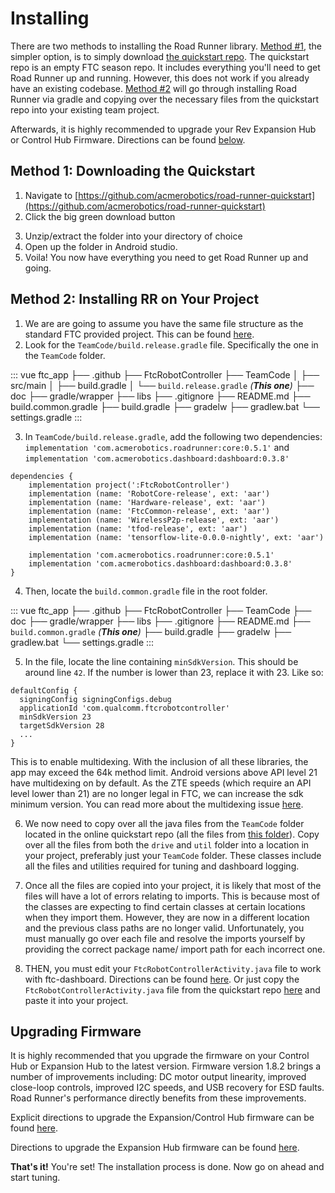 # Installing

There are two methods to installing the Road Runner library. [Method #1](#method-1-downloading-the-quickstart), the simpler option, is to simply download [the quickstart repo](https://github.com/acmerobotics/road-runner-quickstart). The quickstart repo is an empty FTC season repo. It includes everything you'll need to get Road Runner up and running. However, this does not work if you already have an existing codebase. [Method #2](#method-2-installing-rr-on-your-project) will go through installing Road Runner via gradle and copying over the necessary files from the quickstart repo into your existing team project.

Afterwards, it is highly recommended to upgrade your Rev Expansion Hub or Control Hub Firmware. Directions can be found [below](#upgrading-firmware).

## Method 1: Downloading the Quickstart

1. Navigate to [https://github.com/acmerobotics/road-runner-quickstart](https://github.com/acmerobotics/road-runner-quickstart)
2. Click the big green download button

<VideoDisplay src="./assets/installing/github-download-btn.mp4"/>

3. Unzip/extract the folder into your directory of choice
4. Open up the folder in Android studio.
5. Voila! You now have everything you need to get Road Runner up and going.

## Method 2: Installing RR on Your Project

1. We are are going to assume you have the same file structure as the standard FTC provided project. This can be found [here](https://github.com/FIRST-Tech-Challenge/SkyStone).
2. Look for the `TeamCode/build.release.gradle` file. Specifically the one in the `TeamCode` folder.

<!-- prettier-ignore -->
::: vue
<span class="folder">ftc_app</span>
├── <span class="folder">.github</span>
├── <span class="folder">FtcRobotController</span>
├── <span class="folder">TeamCode</span>
│  ├── <span class="folder">src/main</span>
│  ├── <span class="file">build.gradle</span>
│  └── <span class="file">`build.release.gradle` _(**This one**)_</span>
├── <span class="folder">doc</span>
├── <span class="folder">gradle/wrapper</span>
├── <span class="folder">libs</span>
├── <span class="file">.gitignore</span>
├── <span class="file">README.md</span>
├── <span class="file">build.common.gradle</span>
├── <span class="file">build.gradle</span>
├── <span class="file">gradelw</span>
├── <span class="file">gradlew.bat</span>
└── <span class="file">settings.gradle</span>
:::

3. In `TeamCode/build.release.gradle`, add the following two dependencies: `implementation 'com.acmerobotics.roadrunner:core:0.5.1'` and `implementation 'com.acmerobotics.dashboard:dashboard:0.3.8'`

```groovy{10,11}
dependencies {
    implementation project(':FtcRobotController')
    implementation (name: 'RobotCore-release', ext: 'aar')
    implementation (name: 'Hardware-release', ext: 'aar')
    implementation (name: 'FtcCommon-release', ext: 'aar')
    implementation (name: 'WirelessP2p-release', ext: 'aar')
    implementation (name: 'tfod-release', ext: 'aar')
    implementation (name: 'tensorflow-lite-0.0.0-nightly', ext: 'aar')

    implementation 'com.acmerobotics.roadrunner:core:0.5.1'
    implementation 'com.acmerobotics.dashboard:dashboard:0.3.8'
}
```

4. Then, locate the `build.common.gradle` file in the root folder.

<!-- prettier-ignore -->
::: vue
<span class="folder">ftc_app</span>
├── <span class="folder">.github</span>
├── <span class="folder">FtcRobotController</span>
├── <span class="folder">TeamCode</span>
├── <span class="folder">doc</span>
├── <span class="folder">gradle/wrapper</span>
├── <span class="folder">libs</span>
├── <span class="file">.gitignore</span>
├── <span class="file">README.md</span>
├── <span class="file">`build.common.gradle` _(**This one**)_</span>
├── <span class="file">build.gradle</span>
├── <span class="file">gradelw</span>
├── <span class="file">gradlew.bat</span>
└── <span class="file">settings.gradle</span>
:::

5. In the file, locate the line containing `minSdkVersion`. This should be around line `42`. If the number is lower than 23, replace it with 23. Like so:

```groovy{4}
defaultConfig {
  signingConfig signingConfigs.debug
  applicationId 'com.qualcomm.ftcrobotcontroller'
  minSdkVersion 23
  targetSdkVersion 28
  ...
}
```

This is to enable multidexing. With the inclusion of all these libraries, the app may exceed the 64k method limit. Android versions above API level 21 have multidexing on by default. As the ZTE speeds (which require an API level lower than 21) are no longer legal in FTC, we can increase the sdk minimum version. You can read more about the multidexing issue [here](https://developer.android.com/studio/build/multidex).

6. We now need to copy over all the java files from the `TeamCode` folder located in the online quickstart repo (all the files from [this folder](https://github.com/acmerobotics/road-runner-quickstart/tree/master/TeamCode/src/main/java/org/firstinspires/ftc/teamcode)). Copy over all the files from both the `drive` and `util` folder into a location in your project, preferably just your `TeamCode` folder. These classes include all the files and utilities required for tuning and dashboard logging.

7. Once all the files are copied into your project, it is likely that most of the files will have a lot of errors relating to imports. This is because most of the classes are expecting to find certain classes at certain locations when they import them. However, they are now in a different location and the previous class paths are no longer valid. Unfortunately, you must manually go over each file and resolve the imports yourself by providing the correct package name/ import path for each incorrect one.

8. THEN, you must edit your `FtcRobotControllerActivity.java` file to work with ftc-dashboard. Directions can be found [here](https://acmerobotics.github.io/ftc-dashboard/gettingstarted). Or just copy the `FtcRobotControllerActivity.java` file from the quickstart repo [here](https://github.com/acmerobotics/road-runner-quickstart/blob/master/FtcRobotController/src/main/java/org/firstinspires/ftc/robotcontroller/internal/FtcRobotControllerActivity.java) and paste it into your project.

## Upgrading Firmware

It is highly recommended that you upgrade the firmware on your Control Hub or Expansion Hub to the latest version. Firmware version 1.8.2 brings a number of improvements including: DC motor output linearity, improved close-loop controls, improved I2C speeds, and USB recovery for ESD faults. Road Runner's performance directly benefits from these improvements.

Explicit directions to upgrade the Expansion/Control Hub firmware can be found [here](https://github.com/FIRST-Tech-Challenge/SKYSTONE/wiki/Managing-a-Control-Hub#Updating-the-Expansion-Hub-Firmware).

Directions to upgrade the Expansion Hub firmware can be found [here](http://www.revrobotics.com/software/#ExpansionHubFirmware).

**That's it!** You're set! The installation process is done. Now go on ahead and start tuning.
